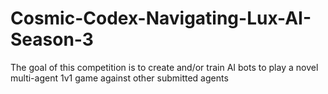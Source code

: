# Cosmic-Codex-Navigating-Lux-AI-Season-3
 The goal of this competition is to create and/or train AI bots to play a novel multi-agent 1v1 game against other submitted agents
